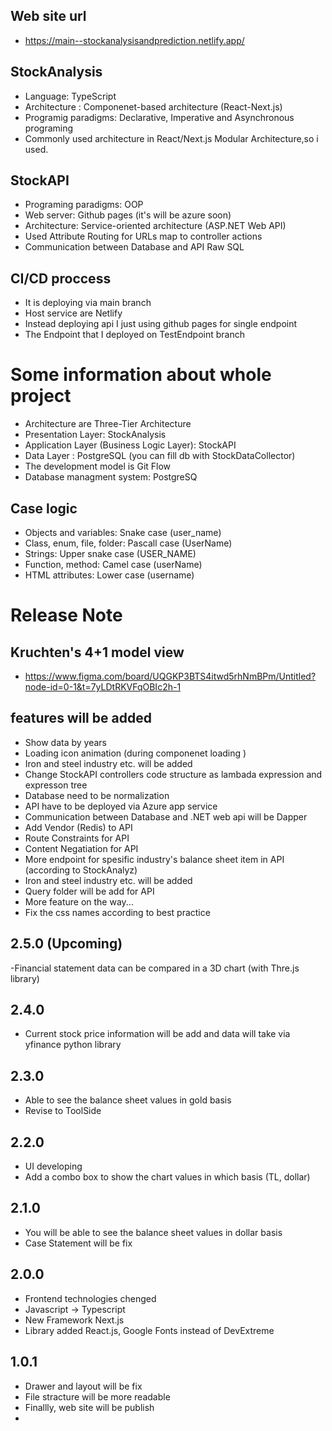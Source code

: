  ## Web site url 
- https://main--stockanalysisandprediction.netlify.app/

## StockAnalysis
- Language: TypeScript
- Architecture : Componenet-based architecture (React-Next.js)
- Programig paradigms: Declarative, Imperative and Asynchronous  programing
- Commonly used architecture in React/Next.js Modular Architecture,so i used.

## StockAPI
- Programing paradigms: OOP
- Web server: Github pages (it's will be azure soon)
- Architecture: Service-oriented architecture (ASP.NET Web API)
- Used Attribute Routing for URLs map to controller actions
- Communication between Database and API Raw SQL

## CI/CD proccess
- It is deploying via main branch
- Host service are Netlify
- Instead deploying api I just using github pages for single endpoint
- The Endpoint that I deployed on TestEndpoint branch

# Some information about whole project
- Architecture are Three-Tier Architecture
- Presentation Layer: StockAnalysis
- Application Layer (Business Logic Layer): StockAPI
- Data Layer : PostgreSQL (you can fill db with StockDataCollector)
- The development model is Git Flow
- Database managment system: PostgreSQ


## Case logic
- Objects and variables: Snake case (user_name)
- Class, enum, file, folder: Pascall case (UserName)
- Strings: Upper snake case (USER_NAME)
- Function, method: Camel case (userName)
- HTML attributes: Lower case (username)



# Release Note

## Kruchten's 4+1 model view
- https://www.figma.com/board/UQGKP3BTS4itwd5rhNmBPm/Untitled?node-id=0-1&t=7yLDtRKVFqOBIc2h-1

## features will be added
- Show data by years
- Loading icon animation (during componenet loading )
- Iron and steel industry etc. will be added
- Change StockAPI controllers code structure as lambada expression and expresson tree
- Database need to be normalization 
- API have to be deployed via Azure app service
- Communication between Database and .NET web api will be Dapper
- Add Vendor (Redis) to API
- Route Constraints for API
- Content Negatiation for API
- More endpoint for spesific industry's balance sheet item in API (according to StockAnalyz)
- Iron and steel industry etc. will be added
- Query folder will be add for API
- More feature on the way...
- Fix the css names according to best practice


## 2.5.0 (Upcoming)
-Financial statement data can be compared in a 3D chart (with Thre.js library) 

## 2.4.0
- Current stock price information will be add and data will take via yfinance python library

## 2.3.0 
- Able to see the balance sheet values in gold basis
- Revise to ToolSide

## 2.2.0 
- UI developing
- Add a combo box to show the chart values ​​in which basis (TL, dollar)

## 2.1.0 
- You will be able to see the balance sheet values ​​in dollar basis
- Case Statement will be fix

## 2.0.0
- Frontend technologies chenged
- Javascript -> Typescript
- New Framework Next.js 
- Library added React.js, Google Fonts instead of DevExtreme

## 1.0.1
- Drawer and layout will be fix
- File stracture will be more readable
- Finallly, web site will be publish
- 


